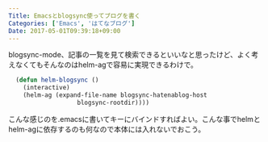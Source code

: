 ```yaml
---
Title: Emacsとblogsync使ってブログを書く
Categories: ['Emacs', 'はてなブログ']
Date: 2017-05-01T09:39:18+09:00
---
```


blogsync-mode、記事の一覧を見て検索できるといいなと思ったけど、よく考えなくてもそんなのはhelm-agで容易に実現できるわけで。

```lisp
  (defun helm-blogsync ()
    (interactive)
    (helm-ag (expand-file-name blogsync-hatenablog-host
			       blogsync-rootdir))))
```
こんな感じのを.emacsに書いてキーにバインドすればよい。こんな事でhelmとhelm-agに依存するのも何なので本体には入れないでおこう。
